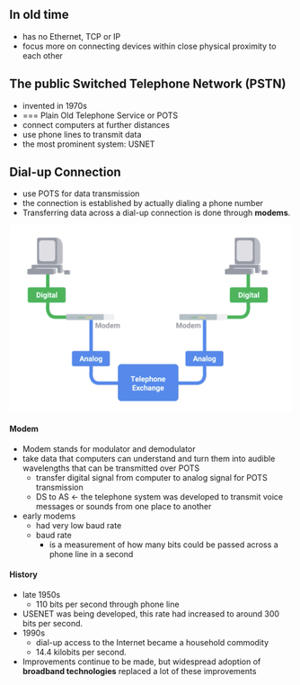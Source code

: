 ## In old time
* has no Ethernet, TCP or IP
* focus more on connecting devices within close physical proximity to each other


## The public Switched Telephone Network (PSTN)
* invented in 1970s
* === Plain Old Telephone Service or POTS
* connect computers at further distances
* use phone lines to transmit data
* the most prominent system: USNET


## Dial-up Connection
* use POTS for data transmission
* the connection is established by actually dialing a phone number
* Transferring data across a dial-up connection is done through **modems**.

<img src="./assets/dial_up_graphic.png" />


#### Modem
* Modem stands for modulator and demodulator
* take data that computers can understand and turn them into audible wavelengths that can be transmitted over POTS
  * transfer digital signal from computer to analog signal for POTS transmission
  * DS to AS <- the telephone system was developed to transmit voice messages or sounds from one place to another
* early modems
  * had very low baud rate
  * baud rate
    * is a measurement of how many bits could be passed across a phone line in a second

#### History
* late 1950s
  * 110 bits per second through phone line
*  USENET was being developed, this rate had increased to around 300 bits per second.
* 1990s
  * dial-up access to the Internet became a household commodity
  * 14.4 kilobits per second.
* Improvements continue to be made, but widespread adoption of **broadband technologies** replaced a lot of these improvements

